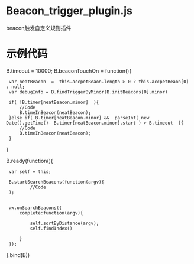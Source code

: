 # Beacon_trigger_plugin.js
beacon触发自定义规则插件

# 示例代码
 B.timeout  = 10000;
 B.beaconTouchOn = function(){

     var neatBeacon  =  this.accpetBeaon.length > 0 ? this.accpetBeaon[0] : null;
     var debugInfo = B.findTriggerByMinor(B.initBeacons[0].minor)

     if( !B.timer[neatBeacon.minor]  ){
         //Code 
         B.timeInBeacon(neatBeacon);
     }else if( B.timer[neatBeacon.minor] &&  parseInt( new Date().getTime()- B.timer[neatBeacon.minor].start ) > B.timeout  ){
         //Code
         B.timeInBeacon(neatBeacon);
     }

 }


 B.ready(function(){

     var self = this;

     B.startSearchBeacons(function(argv){
             //Code
     );


     wx.onSearchBeacons({
         complete:function(argv){

             self.sortByDistance(argv);
             self.findIndex()

         }
     });

 }.bind(B))

